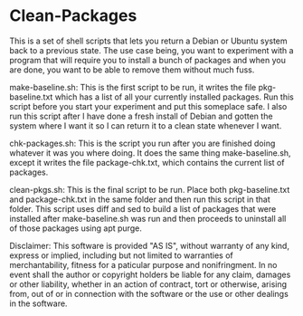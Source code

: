 # Clean-Packages

This is a set of shell scripts that lets you return a Debian or Ubuntu system back to a previous state. The use case being, you want to experiment with a program that will require you to install a bunch of packages and when you are done, you want to be able to remove them without much fuss.

make-baseline.sh: This is the first script to be run, it writes the file pkg-baseline.txt which has a list of all your currently installed packages. Run this script before you start your experiment and put this someplace safe. I also run this script after I have done a fresh install of Debian and gotten the system where I want it so I can return it to a clean state whenever I want.

chk-packages.sh: This is the script you run after you are finished doing whatever it was you where doing. It does the same thing make-baseline.sh, except it writes the file package-chk.txt, which contains the current list of packages.

clean-pkgs.sh: This is the final script to be run. Place both pkg-baseline.txt and package-chk.txt in the same folder and then run this script in that folder. This script uses diff and sed to build a list of packages that were installed after make-baseline.sh was run and then proceeds to uninstall all of those packages using apt purge.

Disclaimer: This software is provided "AS IS", without warranty of any kind, express or implied, including but not limited to warranties of merchantability, fitness for a paticular purpose and nonifringment. In no event shall the author or copyright holders be liable for any claim, damages or other liability, whether in an action of contract, tort or otherwise, arising from, out of or in connection with the software or the use or other dealings in the software.
